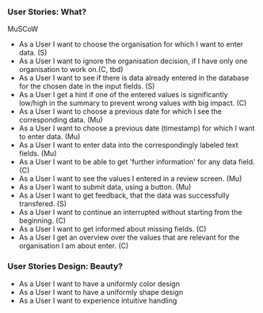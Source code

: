 ### User Stories: What?

MuSCoW

* As a User I want to choose the organisation for which I want to enter data. (S)
* As a User I want to ignore the organisation decision, if I have only one organisation to work on.(C, tbd)
* As a User I want to see if there is data already entered in the database for the chosen date in the input fields. (S)
* As a User I get a hint if one of the entered values is significantly low/high in the summary to prevent wrong values with big impact. (C)
* As a User I want to choose a previous date for which I see the corresponding data. (Mu)
* As a User I want to choose a previous date (timestamp) for which I want to enter data. (Mu)
* As a User I want to enter data into the correspondingly labeled text fields. (Mu)
* As a User I want to be able to get 'further information' for any data field. (C) 
* As a User I want to see the values I entered in a review screen. (Mu)
* As a User I want to submit data, using a button. (Mu)
* As a User I want to get feedback, that the data was successfully transfered. (S)
* As a User I want to continue an interrupted without starting from the beginning. (C)
* As a User I want to get informed about missing fields. (C)
* As a User I get an overview over the values that are relevant for the organisation I am about enter. (C)

### User Stories Design: Beauty?

* As a User I want to have a uniformly color design
* As a User I want to have a uniformly shape design
* As a User I want to experience intuitive handling